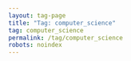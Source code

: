 ```yaml
---
layout: tag-page
title: "Tag: computer_science"
tag: computer_science
permalink: /tag/computer_science
robots: noindex
---
```

